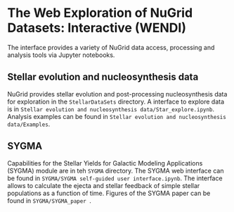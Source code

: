 # The Web Exploration of NuGrid Datasets: Interactive (WENDI)

The interface provides a variety of NuGrid data access, processing and analysis tools via Jupyter notebooks.

## Stellar evolution and nucleosynthesis data

NuGrid provides stellar evolution and post-processing nucleosynthesis data for exploration in the ```StellarDataSets``` directory.
A interface to explore data is in ```Stellar evolution and nucleosynthesis data/Star_explore.ipynb```.
Analysis examples can be found in ```Stellar evolution and nucleosynthesis data/Examples```.

## SYGMA

Capabilities for the Stellar Yields for Galactic Modeling Applications (SYGMA) module are in teh ```SYGMA``` directory.
The SYGMA web interface can be found in ```SYGMA/SYGMA self-guided user interface.ipynb```.
The interface allows to calculate the ejecta and stellar feedback of simple stellar populations as a function of time.
Figures of the SYGMA paper can be found in ```SYGMA/SYGMA_paper ```.